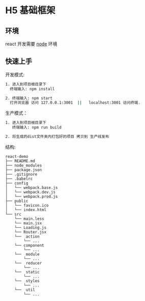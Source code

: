 # H5 基础框架

## 环境

react 开发需要 [node](https://www.runoob.com/nodejs/nodejs-install-setup.html) 环境

## 快速上手

开发模式:  
```sh
1. 进入到项目根目录下 
  终端输入: npm install 

2. 终端输入: npm start  
  打开浏览器 访问 127.0.0.1:3001  ||   localhost:3001 访问终端.
```

生产模式：  
```sh
1. 进入到项目根目录下
   终端输入: npm run build 

2. 将生成的dist文件夹内打包好的项目 拷贝到 生产线发布 

```

结构: 
```
react-demo
├── README.md
├── node_modules
├── package.json
├── .gitignore
├── .babelrc
├── config
│   └── webpack.base.js
│   └── webpack.dev.js
│   └── webpack.prod.js
├── public
│   └── favicon.ico
│   └── index.html
└── src
    └── main.less
    └── main.jsx
    └── Loading.js
    └── Router.jsx
    └──  action
        └── ...
    └── component
        └── ...
    └──  module
        └── ...
    └──  reducer
        └── ...
    └──  static
        └── ...
    └──  styles
        └── ...
    └──  util
        └── ...
```
